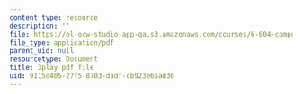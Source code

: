 ```yaml
---
content_type: resource
description: ''
file: https://ol-ocw-studio-app-qa.s3.amazonaws.com/courses/6-004-computation-structures-spring-2017/9115d40527f58703dadfcb923e65ad36_Z3-WzUhl9nQ.pdf
file_type: application/pdf
parent_uid: null
resourcetype: Document
title: 3play pdf file
uid: 9115d405-27f5-8703-dadf-cb923e65ad36
---
```


